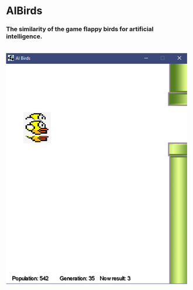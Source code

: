 # AIBirds
### The similarity of the game flappy birds for artificial intelligence.<br><br>
![](https://github.com/ArhostCode/AIBirds/blob/main/img.png)
